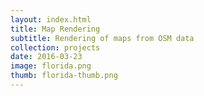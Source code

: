 ```yaml
---
layout: index.html
title: Map Rendering
subtitle: Rendering of maps from OSM data
collection: projects 
date: 2016-03-23
image: florida.png
thumb: florida-thumb.png
---
```


